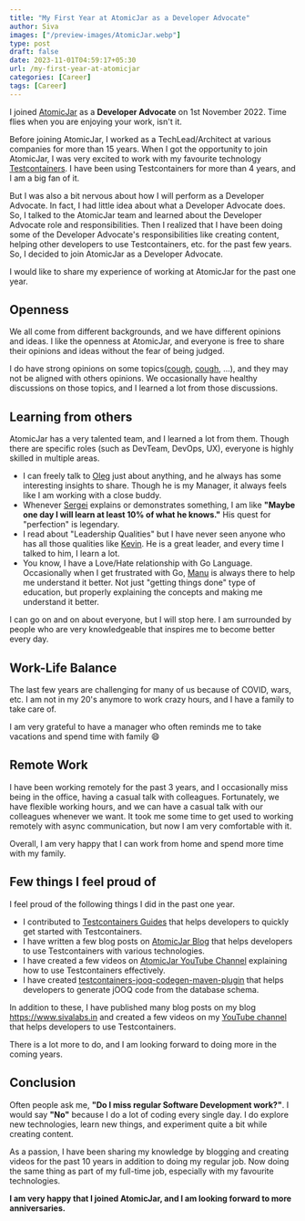 ```yaml
---
title: "My First Year at AtomicJar as a Developer Advocate"
author: Siva
images: ["/preview-images/AtomicJar.webp"]
type: post
draft: false
date: 2023-11-01T04:59:17+05:30
url: /my-first-year-at-atomicjar
categories: [Career]
tags: [Career]
---
```


I joined [AtomicJar](https://www.atomicjar.com/) as a **Developer Advocate** on 1st November 2022.
Time flies when you are enjoying your work, isn't it.

Before joining AtomicJar, I worked as a TechLead/Architect at various companies for more than 15 years.
When I got the opportunity to join AtomicJar, I was very excited to work with my favourite technology [Testcontainers](https://www.testcontainers.org/).
I have been using Testcontainers for more than 4 years, and I am a big fan of it.

<!--more-->


But I was also a bit nervous about how I will perform as a Developer Advocate. 
In fact, I had little idea about what a Developer Advocate does.
So, I talked to the AtomicJar team and learned about the Developer Advocate role and responsibilities.
Then I realized that I have been doing some of the Developer Advocate's responsibilities like creating content, 
helping other developers to use Testcontainers, etc. for the past few years.
So, I decided to join AtomicJar as a Developer Advocate.

I would like to share my experience of working at AtomicJar for the past one year.

## Openness
We all come from different backgrounds, and we have different opinions and ideas.
I like the openness at AtomicJar, and everyone is free to share their opinions and ideas without the fear of being judged.

I do have strong opinions on some topics([cough](https://www.sivalabs.in/tomato-architecture-pragmatic-approach-to-software-design/), 
[cough](https://www.sivalabs.in/why-go-is-more-verbose-than-java/), ...), and they may not be aligned with others opinions.
We occasionally have healthy discussions on those topics, and I learned a lot from those discussions.

## Learning from others
AtomicJar has a very talented team, and I learned a lot from them.
Though there are specific roles (such as DevTeam, DevOps, UX), everyone is highly skilled in multiple areas.

* I can freely talk to [Oleg](https://twitter.com/shelajev) just about anything, and he always has some interesting insights to share. 
  Though he is my Manager, it always feels like I am working with a close buddy.
* Whenever [Sergei](https://twitter.com/bsideup) explains or demonstrates something, 
  I am like **"Maybe one day I will learn at least 10% of what he knows."**
  His quest for "perfection" is legendary.
* I read about "Leadership Qualities" but I have never seen anyone who has all those qualities like [Kevin](https://twitter.com/Kiview).
  He is a great leader, and every time I talked to him, I learn a lot.
* You know, I have a Love/Hate relationship with Go Language. 
  Occasionally when I get frustrated with Go, [Manu](https://twitter.com/mdelapenya) is always there to help me understand it better.
  Not just "getting things done" type of education, but properly explaining the concepts and making me understand it better.

I can go on and on about everyone, but I will stop here.
I am surrounded by people who are very knowledgeable that inspires me to become better every day.

## Work-Life Balance
The last few years are challenging for many of us because of COVID, wars, etc.
I am not in my 20's anymore to work crazy hours, and I have a family to take care of.

I am very grateful to have a manager who often reminds me to take vacations and spend time with family :smile:

## Remote Work
I have been working remotely for the past 3 years, and I occasionally miss being in the office, having a casual talk with colleagues.
Fortunately, we have flexible working hours, and we can have a casual talk with our colleagues whenever we want.
It took me some time to get used to working remotely with async communication, but now I am very comfortable with it.

Overall, I am very happy that I can work from home and spend more time with my family.

## Few things I feel proud of
I feel proud of the following things I did in the past one year.
* I contributed to [Testcontainers Guides](https://testcontainers.com/guides/) that helps developers to quickly get started with Testcontainers.
* I have written a few blog posts on [AtomicJar Blog](https://www.atomicjar.com/author/siva/) that helps developers to use Testcontainers with various technologies.
* I have created a few videos on [AtomicJar YouTube Channel](https://www.youtube.com/@atomicjar/videos) explaining how to use Testcontainers effectively.
* I have created [testcontainers-jooq-codegen-maven-plugin](https://github.com/testcontainers/testcontainers-jooq-codegen-maven-plugin) that helps developers to generate jOOQ code from the database schema.

In addition to these, I have published many blog posts on my blog https://www.sivalabs.in and 
created a few videos on my [YouTube channel](https://www.youtube.com/@sivalabs/videos) that helps developers to use Testcontainers.

There is a lot more to do, and I am looking forward to doing more in the coming years.

## Conclusion
Often people ask me, **"Do I miss regular Software Development work?"**.
I would say **"No"** because I do a lot of coding every single day.
I do explore new technologies, learn new things, and experiment quite a bit while creating content.

As a passion, I have been sharing my knowledge by blogging and creating videos for the past 10 years in addition to doing my regular job.
Now doing the same thing as part of my full-time job, especially with my favourite technologies.

**I am very happy that I joined AtomicJar, and I am looking forward to more anniversaries.**
